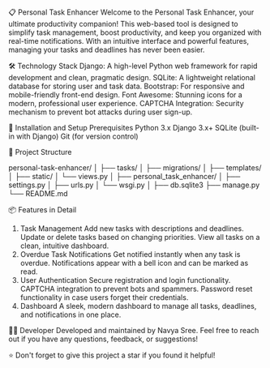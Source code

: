 📋 Personal Task Enhancer
Welcome to the Personal Task Enhancer, your ultimate productivity companion! This web-based tool is designed to simplify task management, boost productivity, and keep you organized with real-time notifications. With an intuitive interface and powerful features, managing your tasks and deadlines has never been easier.


🛠️ Technology Stack
Django: A high-level Python web framework for rapid development and clean, pragmatic design.
SQLite: A lightweight relational database for storing user and task data.
Bootstrap: For responsive and mobile-friendly front-end design.
Font Awesome: Stunning icons for a modern, professional user experience.
CAPTCHA Integration: Security mechanism to prevent bot attacks during user sign-up.


🚀 Installation and Setup
Prerequisites
Python 3.x
Django 3.x+
SQLite (built-in with Django)
Git (for version control)

📂 Project Structure

personal-task-enhancer/
│
├── tasks/
│   ├── migrations/
│   ├── templates/
│   ├── static/
│   └── views.py
│
├── personal_task_enhancer/
│   ├── settings.py
│   ├── urls.py
│   └── wsgi.py
│
├── db.sqlite3
├── manage.py
└── README.md


📦 Features in Detail
1. Task Management
Add new tasks with descriptions and deadlines.
Update or delete tasks based on changing priorities.
View all tasks on a clean, intuitive dashboard.
2. Overdue Task Notifications
Get notified instantly when any task is overdue.
Notifications appear with a bell icon and can be marked as read.
3. User Authentication
Secure registration and login functionality.
CAPTCHA integration to prevent bots and spammers.
Password reset functionality in case users forget their credentials.
4. Dashboard
A sleek, modern dashboard to manage all tasks, deadlines, and notifications in one place.


👩‍💻 Developer
Developed and maintained by Navya Sree. Feel free to reach out if you have any questions, feedback, or suggestions!

⭐ Don't forget to give this project a star if you found it helpful!
